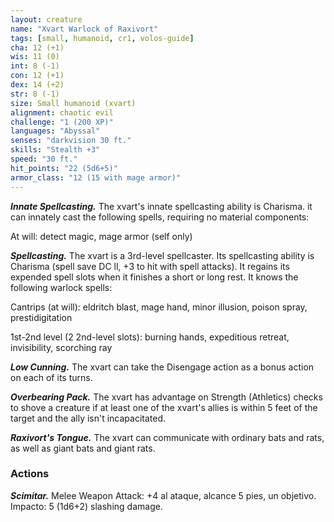 ```yaml
---
layout: creature
name: "Xvart Warlock of Raxivort"
tags: [small, humanoid, cr1, volos-guide]
cha: 12 (+1)
wis: 11 (0)
int: 8 (-1)
con: 12 (+1)
dex: 14 (+2)
str: 8 (-1)
size: Small humanoid (xvart)
alignment: chaotic evil
challenge: "1 (200 XP)"
languages: "Abyssal"
senses: "darkvision 30 ft."
skills: "Stealth +3"
speed: "30 ft."
hit_points: "22 (5d6+5)"
armor_class: "12 (15 with mage armor)"
---
```


***Innate Spellcasting.*** The xvart's innate spellcasting ability is Charisma. it can innately cast the following spells, requiring no material components:

At will: detect magic, mage armor (self only)

***Spellcasting.*** The xvart is a 3rd-level spellcaster. Its spellcasting ability is Charisma (spell save DC ll, +3 to hit with spell attacks). It regains its expended spell slots when it finishes a short or long rest. It knows the following warlock spells:

Cantrips (at will): eldritch blast, mage hand, minor illusion, poison spray, prestidigitation

1st-2nd level (2 2nd-level slots): burning hands, expeditious retreat, invisibility, scorching ray

***Low Cunning.*** The xvart can take the Disengage action as a bonus action on each of its turns.

***Overbearing Pack.*** The xvart has advantage on Strength (Athletics) checks to shove a creature if at least one of the xvart's allies is within 5 feet of the target and the ally isn't incapacitated.

***Raxivort's Tongue.*** The xvart can communicate with ordinary bats and rats, as well as giant bats and giant rats.

### Actions

***Scimitar.*** Melee Weapon Attack: +4 al ataque, alcance 5 pies, un objetivo. Impacto: 5 (1d6+2) slashing damage.